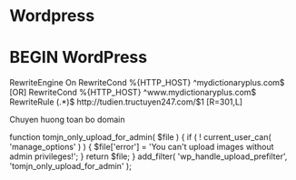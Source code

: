 # Wordpress  

# BEGIN WordPress 

<IfModule mod_rewrite.c>   
RewriteEngine On   
RewriteCond %{HTTP_HOST} ^mydictionaryplus.com$ [OR]   
RewriteCond %{HTTP_HOST} ^www.mydictionaryplus.com$   
RewriteRule (.*)$ http://tudien.tructuyen247.com/$1 [R=301,L]   
</IfModule>   

Chuyen huong toan bo domain  


function tomjn_only_upload_for_admin( $file ) {
    if ( ! current_user_can( 'manage_options' ) ) {
        $file['error'] = 'You can\'t upload images without admin privileges!';
    }
    return $file;
}
add_filter( 'wp_handle_upload_prefilter', 'tomjn_only_upload_for_admin' );
